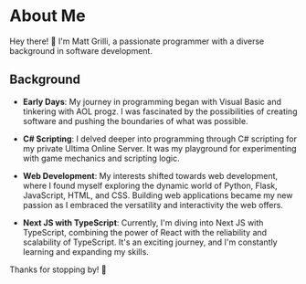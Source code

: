# About Me

Hey there! 👋 I'm Matt Grilli, a passionate programmer with a diverse background in software development.

## Background

- **Early Days**: My journey in programming began with Visual Basic and tinkering with AOL progz. I was fascinated by the possibilities of creating software and pushing the boundaries of what was possible.
  
- **C# Scripting**: I delved deeper into programming through C# scripting for my private Ultima Online Server. It was my playground for experimenting with game mechanics and scripting logic.

- **Web Development**: My interests shifted towards web development, where I found myself exploring the dynamic world of Python, Flask, JavaScript, HTML, and CSS. Building web applications became my new passion as I embraced the versatility and interactivity the web offers.

- **Next JS with TypeScript**: Currently, I'm diving into Next JS with TypeScript, combining the power of React with the reliability and scalability of TypeScript. It's an exciting journey, and I'm constantly learning and expanding my skills.

Thanks for stopping by! 🚀
